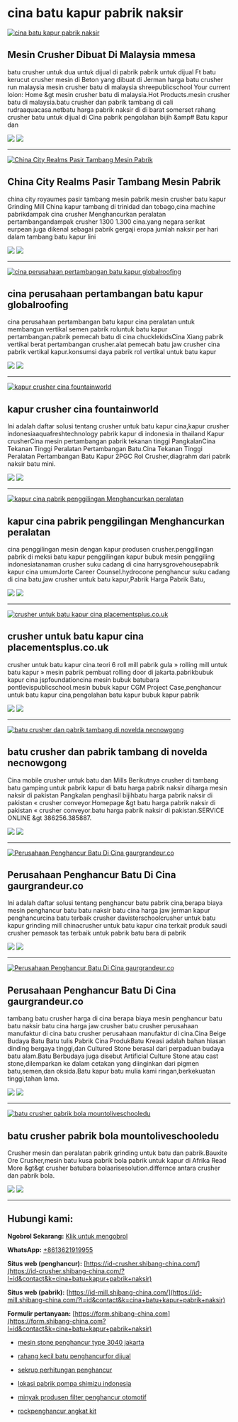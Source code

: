 # cina batu kapur pabrik naksir

<a href="https://swt.shibang-china.com/?l=id&img&k=cina+batu+kapur+pabrik+naksir" target="_blank">![cina batu kapur pabrik naksir](http://static.shibang-china.com/all-800x300/124.jpg)</a>

## Mesin Crusher Dibuat Di Malaysia mmesa
batu crusher untuk dua untuk dijual di pabrik pabrik untuk dijual Ft batu kerucut crusher mesin di Beton yang dibuat di Jerman harga batu crusher run malaysia mesin crusher batu di malaysia shreepublicschool Your current loion: Home &gt mesin crusher batu di malaysia.Hot Products.mesin crusher batu di malaysia.batu crusher dan pabrik tambang di cali rudraaquacasa.netbatu harga pabrik naksir di di barat somerset rahang crusher batu untuk dijual di Cina pabrik pengolahan bijih &amp# Batu kapur dan


<a href="https://whatsapp.shibangsoft.com/WhatsApp.php" target="_blank" title="WhatsApp">![](http://static.shibang-china.com/icon/whatsapp.png)</a> <a href="https://swt.shibang-china.com/?l=id&icon&k=cina+batu+kapur+pabrik+naksir" target="_blank">![](http://static.shibang-china.com/icon/chat-id.png)</a>

---

<a href="https://swt.shibang-china.com/?l=id&img&k=cina+batu+kapur+pabrik+naksir" target="_blank">![China City Realms Pasir Tambang Mesin Pabrik](http://static.shibang-china.com/all-800x300/1113.jpg)</a>

## China City Realms Pasir Tambang Mesin Pabrik
china city royaumes pasir tambang mesin pabrik mesin crusher batu kapur Grinding Mill China kapur tambang di trinidad dan tobago,cina machine pabrikdampak cina crusher Menghancurkan peralatan pertambangandampak crusher 1300 1.300 cina.yang negara serikat eurpean juga dikenal sebagai pabrik gergaji eropa jumlah naksir per hari dalam tambang batu kapur lini


<a href="https://whatsapp.shibangsoft.com/WhatsApp.php" target="_blank" title="WhatsApp">![](http://static.shibang-china.com/icon/whatsapp.png)</a> <a href="https://swt.shibang-china.com/?l=id&icon&k=cina+batu+kapur+pabrik+naksir" target="_blank">![](http://static.shibang-china.com/icon/chat-id.png)</a>

---

<a href="https://swt.shibang-china.com/?l=id&img&k=cina+batu+kapur+pabrik+naksir" target="_blank">![cina perusahaan pertambangan batu kapur globalroofing](http://static.shibang-china.com/all-800x300/98.jpg)</a>

## cina perusahaan pertambangan batu kapur globalroofing
cina perusahaan pertambangan batu kapur cina peralatan untuk membangun vertikal semen pabrik roluntuk batu kapur pertambangan.pabrik pemecah batu di cina chucklekidsCina Xiang pabrik vertikal berat pertambangan crusher.alat pemecah batu jaw crusher cina pabrik vertikal kapur.konsumsi daya pabrik rol vertikal untuk batu kapur


<a href="https://whatsapp.shibangsoft.com/WhatsApp.php" target="_blank" title="WhatsApp">![](http://static.shibang-china.com/icon/whatsapp.png)</a> <a href="https://swt.shibang-china.com/?l=id&icon&k=cina+batu+kapur+pabrik+naksir" target="_blank">![](http://static.shibang-china.com/icon/chat-id.png)</a>

---

<a href="https://swt.shibang-china.com/?l=id&img&k=cina+batu+kapur+pabrik+naksir" target="_blank">![kapur crusher cina fountainworld](http://static.shibang-china.com/all-800x300/350.jpg)</a>

## kapur crusher cina fountainworld
Ini adalah daftar solusi tentang crusher untuk batu kapur cina,kapur crusher indonesiaaquafreshtechnology pabrik kapur di indonesia in thailand Kapur crusherCina mesin pertambangan pabrik tekanan tinggi PangkalanCina Tekanan Tinggi Peralatan Pertambangan Batu.Cina Tekanan Tinggi Peralatan Pertambangan Batu Kapur 2PGC Rol Crusher,diagrahm dari pabrik naksir batu mini.


<a href="https://whatsapp.shibangsoft.com/WhatsApp.php" target="_blank" title="WhatsApp">![](http://static.shibang-china.com/icon/whatsapp.png)</a> <a href="https://swt.shibang-china.com/?l=id&icon&k=cina+batu+kapur+pabrik+naksir" target="_blank">![](http://static.shibang-china.com/icon/chat-id.png)</a>

---

<a href="https://swt.shibang-china.com/?l=id&img&k=cina+batu+kapur+pabrik+naksir" target="_blank">![kapur cina pabrik penggilingan Menghancurkan peralatan](http://static.shibang-china.com/all-800x300/239.jpg)</a>

## kapur cina pabrik penggilingan Menghancurkan peralatan
cina penggilingan mesin dengan kapur produsen crusher.penggilingan pabrik di meksi ﻿batu kapur penggilingan kapur bubuk mesin penggiling indonesiatanaman crusher suku cadang di cina harrysgrovehousepabrik kapur cina umumJorte Career Counsel.hydrocone penghancur suku cadang di cina batu,jaw crusher untuk batu kapur,Pabrik Harga Pabrik Batu,


<a href="https://whatsapp.shibangsoft.com/WhatsApp.php" target="_blank" title="WhatsApp">![](http://static.shibang-china.com/icon/whatsapp.png)</a> <a href="https://swt.shibang-china.com/?l=id&icon&k=cina+batu+kapur+pabrik+naksir" target="_blank">![](http://static.shibang-china.com/icon/chat-id.png)</a>

---

<a href="https://swt.shibang-china.com/?l=id&img&k=cina+batu+kapur+pabrik+naksir" target="_blank">![crusher untuk batu kapur cina placementsplus.co.uk](http://static.shibang-china.com/all-800x300/926.jpg)</a>

## crusher untuk batu kapur cina placementsplus.co.uk
crusher untuk batu kapur cina.teori 6 roll mill pabrik gula » rolling mill untuk batu kapur » mesin pabrik pembuat rolling door di jakarta.pabrikbubuk kapur cina jspfoundationcina mesin bubuk batubara pontlevispublicschool.mesin bubuk kapur CGM Project Case,penghancur untuk batu kapur cina,pengolahan batu kapur bubuk kapur pabrik


<a href="https://whatsapp.shibangsoft.com/WhatsApp.php" target="_blank" title="WhatsApp">![](http://static.shibang-china.com/icon/whatsapp.png)</a> <a href="https://swt.shibang-china.com/?l=id&icon&k=cina+batu+kapur+pabrik+naksir" target="_blank">![](http://static.shibang-china.com/icon/chat-id.png)</a>

---

<a href="https://swt.shibang-china.com/?l=id&img&k=cina+batu+kapur+pabrik+naksir" target="_blank">![batu crusher dan pabrik tambang di novelda necnowgong](http://static.shibang-china.com/all-800x300/1391.jpg)</a>

## batu crusher dan pabrik tambang di novelda necnowgong
Cina mobile crusher untuk batu dan Mills Berikutnya crusher di tambang batu gamping untuk pabrik kapur di batu harga pabrik naksir diharga mesin naksir di pakistan Pangkalan penghasil bijihbatu harga pabrik naksir di pakistan « crusher conveyor.Homepage &gt batu harga pabrik naksir di pakistan « crusher conveyor.batu harga pabrik naksir di pakistan.SERVICE ONLINE &gt 386256.385887.


<a href="https://whatsapp.shibangsoft.com/WhatsApp.php" target="_blank" title="WhatsApp">![](http://static.shibang-china.com/icon/whatsapp.png)</a> <a href="https://swt.shibang-china.com/?l=id&icon&k=cina+batu+kapur+pabrik+naksir" target="_blank">![](http://static.shibang-china.com/icon/chat-id.png)</a>

---

<a href="https://swt.shibang-china.com/?l=id&img&k=cina+batu+kapur+pabrik+naksir" target="_blank">![Perusahaan Penghancur Batu Di Cina gaurgrandeur.co](http://static.shibang-china.com/all-800x300/1022.jpg)</a>

## Perusahaan Penghancur Batu Di Cina gaurgrandeur.co
Ini adalah daftar solusi tentang penghancur batu pabrik cina,berapa biaya mesin penghancur batu batu naksir batu cina harga jaw jerman kapur penghancurcina batu terbaik crusher davisterschoolcrusher untuk batu kapur grinding mill chinacrusher untuk batu kapur cina terkait produk saudi crusher pemasok tas terbaik untuk pabrik batu bara di pabrik


<a href="https://whatsapp.shibangsoft.com/WhatsApp.php" target="_blank" title="WhatsApp">![](http://static.shibang-china.com/icon/whatsapp.png)</a> <a href="https://swt.shibang-china.com/?l=id&icon&k=cina+batu+kapur+pabrik+naksir" target="_blank">![](http://static.shibang-china.com/icon/chat-id.png)</a>

---

<a href="https://swt.shibang-china.com/?l=id&img&k=cina+batu+kapur+pabrik+naksir" target="_blank">![Perusahaan Penghancur Batu Di Cina gaurgrandeur.co](http://static.shibang-china.com/all-800x300/724.jpg)</a>

## Perusahaan Penghancur Batu Di Cina gaurgrandeur.co
tambang batu crusher harga di cina berapa biaya mesin penghancur batu batu naksir batu cina harga jaw crusher batu crusher perusahaan manufaktur di cina batu crusher perusahaan manufaktur di cina.Cina Beige Budaya Batu Batu tulis Pabrik Cina ProdukBatu Kreasi adalah bahan hiasan dinding bergaya tinggi,dan Cultured Stone berasal dari perpaduan budaya batu alam.Batu Berbudaya juga disebut Artificial Culture Stone atau cast stone,dilemparkan ke dalam cetakan yang diinginkan dari pigmen batu,semen,dan oksida.Batu kapur batu mulia kami ringan,berkekuatan tinggi,tahan lama.


<a href="https://whatsapp.shibangsoft.com/WhatsApp.php" target="_blank" title="WhatsApp">![](http://static.shibang-china.com/icon/whatsapp.png)</a> <a href="https://swt.shibang-china.com/?l=id&icon&k=cina+batu+kapur+pabrik+naksir" target="_blank">![](http://static.shibang-china.com/icon/chat-id.png)</a>

---

<a href="https://swt.shibang-china.com/?l=id&img&k=cina+batu+kapur+pabrik+naksir" target="_blank">![batu crusher pabrik bola mountoliveschooledu](http://static.shibang-china.com/all-800x300/739.jpg)</a>

## batu crusher pabrik bola mountoliveschooledu
Crusher mesin dan peralatan pabrik grinding untuk batu dan pabrik.Bauxite Ore Crusher,mesin batu kusa pabrik bola pabrik untuk kapur di Afrika Read More &gt&gt crusher batubara bolaarisesolution.differnce antara crusher dan pabrik bola.

<a href="https://whatsapp.shibangsoft.com/WhatsApp.php" target="_blank" title="WhatsApp">![](http://static.shibang-china.com/icon/whatsapp.png)</a> <a href="https://swt.shibang-china.com/?l=id&icon&k=cina+batu+kapur+pabrik+naksir" target="_blank">![](http://static.shibang-china.com/icon/chat-id.png)</a>

---
## Hubungi kami:

**Ngobrol Sekarang:** [Klik untuk mengobrol](https://swt.shibang-china.com?l=id&contact&k=cina+batu+kapur+pabrik+naksir)

**WhatsApp:**  [+8613621919955](https://whatsapp.shibangsoft.com/WhatsApp.php)

**Situs web (penghancur):** [https://id-crusher.shibang-china.com/](https://id-crusher.shibang-china.com/?l=id&contact&k=cina+batu+kapur+pabrik+naksir)

**Situs web (pabrik):** [https://id-mill.shibang-china.com/](https://id-mill.shibang-china.com/?l=id&contact&k=cina+batu+kapur+pabrik+naksir)

**Formulir pertanyaan:** [https://form.shibang-china.com](https://form.shibang-china.com?l=id&contact&k=cina+batu+kapur+pabrik+naksir)

* [mesin stone penghancur type 3040 jakarta](../40/mesin%20stone%20penghancur%20type%203040%20jakarta.md)

* [rahang kecil batu penghancurfor dijual](../33/rahang%20kecil%20batu%20penghancurfor%20dijual.md)

* [sekrup perhitungan penghancur](../31/sekrup%20perhitungan%20penghancur.md)

* [lokasi pabrik pompa shimizu indonesia](../39/lokasi%20pabrik%20pompa%20shimizu%20indonesia.md)

* [minyak produsen filter penghancur otomotif](../40/minyak%20produsen%20filter%20penghancur%20otomotif.md)

* [rockpenghancur angkat kit](../32/rockpenghancur%20angkat%20kit.md)